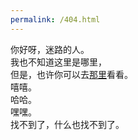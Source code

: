 ```yaml
---
permalink: /404.html
---
```

你好呀，迷路的人。  
我也不知道这里是哪里，  
但是，也许你可以去[那里](https://aso-ljh.github.io/mypage)看看。    
嘻嘻。  
哈哈。  
嘿嘿。  
找不到了，什么也找不到了。  
